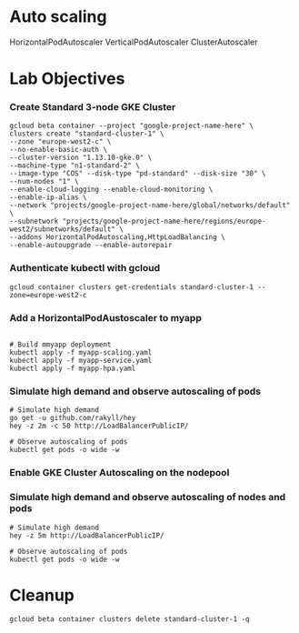 # Auto scaling

HorizontalPodAutoscaler
VerticalPodAutoscaler
ClusterAutoscaler

# Lab Objectives

### Create Standard 3-node GKE Cluster
```buildoutcfg
gcloud beta container --project "google-project-name-here" \
clusters create "standard-cluster-1" \
--zone "europe-west2-c" \
--no-enable-basic-auth \
--cluster-version "1.13.10-gke.0" \
--machine-type "n1-standard-2" \
--image-type "COS" --disk-type "pd-standard" --disk-size "30" \
--num-nodes "1" \
--enable-cloud-logging --enable-cloud-monitoring \
--enable-ip-alias \
--network "projects/google-project-name-here/global/networks/default" \
--subnetwork "projects/google-project-name-here/regions/europe-west2/subnetworks/default" \
--addons HorizontalPodAutoscaling,HttpLoadBalancing \
--enable-autoupgrade --enable-autorepair
```

### Authenticate kubectl with gcloud
```buildoutcfg
gcloud container clusters get-credentials standard-cluster-1 --zone=europe-west2-c
```

### Add a HorizontalPodAustoscaler to myapp
```buildoutcfg

# Build mmyapp deployment
kubectl apply -f myapp-scaling.yaml
kubectl apply -f myapp-service.yaml
kubectl apply -f myapp-hpa.yaml

```

### Simulate high demand and observe autoscaling of pods
```buildoutcfg
# Simulate high demand
go get -u github.com/rakyll/hey
hey -z 2m -c 50 http://LoadBalancerPublicIP/

# Observe autoscaling of pods
kubectl get pods -o wide -w 

```

### Enable GKE Cluster Autoscaling on the nodepool

### Simulate high demand and observe autoscaling of nodes and pods

```buildoutcfg
# Simulate high demand
hey -z 5m http://LoadBalancerPublicIP/

# Observe autoscaling of pods
kubectl get pods -o wide -w 
```

# Cleanup
```buildoutcfg
gcloud beta container clusters delete standard-cluster-1 -q
```